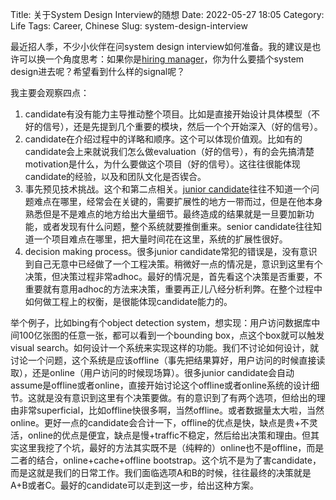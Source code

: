 Title: 关于System Design Interview的随想
Date: 2022-05-27 18:05
Category: Life
Tags: Career, Chinese
Slug: system-design-interview

最近招人季，不少小伙伴在问system design interview如何准备。我的建议是也许可以换一个角度思考：如果你是[hiring manager](https://yage.ai/new-employee-suggestions.html)，你为什么要插个system design进去呢？希望看到什么样的signal呢？

我主要会观察四点：

1. candidate有没有能力主导推动整个项目。比如是直接开始设计具体模型（不好的信号），还是先提到几个重要的模块，然后一个个开始深入（好的信号）。
2. candidate在介绍过程中的详略和顺序。这个可以体现价值观。比如有的candidate会上来就说我们怎么做evaluation（好的信号），有的会先搞清楚motivation是什么，为什么要做这个项目（好的信号）。这往往很能体现candidate的经验，以及和团队文化是否锲合。
3. 事先预见技术挑战。这个和第二点相关。[junior candidate](https://yage.ai/four-field-interview.html)往往不知道一个问题难点在哪里，经常会在关键的，需要扩展性的地方一带而过，但是在他本身熟悉但是不是难点的地方给出大量细节。最终造成的结果就是一旦要加新功能，或者发现有什么问题，整个系统就要推倒重来。senior candidate往往知道一个项目难点在哪里，把大量时间花在这里，系统的扩展性很好。
4. decision making process。很多junior candidate常犯的错误是，没有意识到自己无意中已经做了一个工程决策。稍微好一点的情况是，意识到这里有个决策，但决策过程非常adhoc。最好的情况是，首先看这个决策是否重要，不重要就有意用adhoc的方法来决策，重要再正儿八经分析利弊。在整个过程中如何做工程上的权衡，是很能体现candidate能力的。

举个例子，比如bing有个object detection system，想实现：用户访问数据库中间100亿张图的任意一张，都可以看到一个bounding box，点这个box就可以触发visual search。如何设计一个系统来实现这样的功能。我们不讨论如何设计，就讨论一个问题，这个系统是应该offline（事先把结果算好，用户访问的时候直接读取），还是online（用户访问的时候现场算）。很多junior candidate会自动assume是offline或者online，直接开始讨论这个offline或者online系统的设计细节。这就是没有意识到这里有个决策要做。有的意识到了有两个选项，但给出的理由非常superficial，比如offline快很多啊，当然offline。或者数据量太大啦，当然online。更好一点的candidate会合计一下，offline的优点是快，缺点是贵+不灵活，online的优点是便宜，缺点是慢+traffic不稳定，然后给出决策和理由。但其实这里我挖了个坑，最好的方法其实既不是（纯粹的）online也不是offline，而是二者的结合，online+cache+offline bootstrap。这个坑不是为了害candidate，而是这就是我们的日常工作。我们面临选项A和B的时候，往往最终的决策就是A+B或者C。最好的candidate可以走到这一步，给出这种方案。